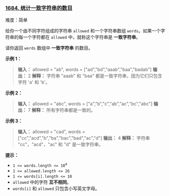 ### [1684\. 统计一致字符串的数目](https://leetcode.cn/problems/count-the-number-of-consistent-strings/)

难度：简单

给你一个由不同字符组成的字符串 `allowed` 和一个字符串数组 `words`。如果一个字符串的每一个字符都在 `allowed` 中，就称这个字符串是 **一致字符串**。

请你返回 `words` 数组中 **一致字符串** 的数目。

**示例 1：**

> **输入：** allowed = "ab", words = ["ad","bd","aaab","baa","badab"]
> **输出：** 2
> **解释：** 字符串 "aaab" 和 "baa" 都是一致字符串，因为它们只包含字符 'a' 和 'b'。

**示例 2：**

> **输入：** allowed = "abc", words = ["a","b","c","ab","ac","bc","abc"]
> **输出：** 7
> **解释：** 所有字符串都是一致的。

**示例 3：**

> **输入：** allowed = "cad", words = ["cc","acd","b","ba","bac","bad","ac","d"]
> **输出：** 4
> **解释：** 字符串 "cc"，"acd"，"ac" 和 "d" 是一致字符串。

**提示：**

- <code>1 <= words.length <= 10<sup>4</sup></code>
- `1 <= allowed.length <= 26`
- `1 <= words[i].length <= 10`
- `allowed` 中的字符 **互不相同**。
- `words[i]` 和 `allowed` 只包含小写英文字母。

